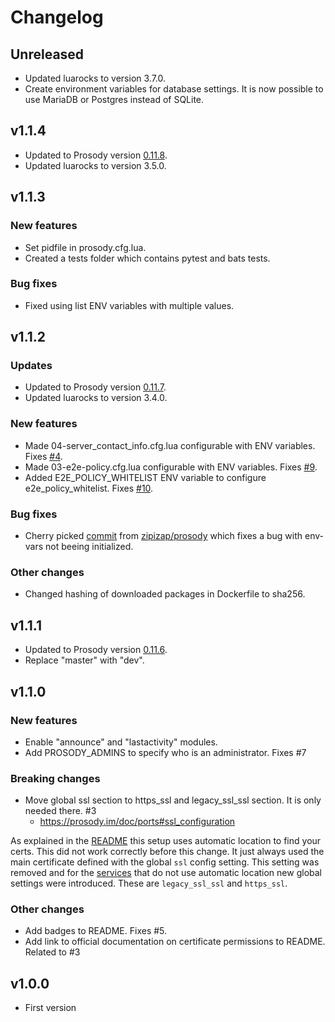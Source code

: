 # Changelog

## Unreleased

* Updated luarocks to version 3.7.0.
* Create environment variables for database settings. It is now possible to use MariaDB or Postgres instead of SQLite.

## v1.1.4

* Updated to Prosody version [0.11.8](https://blog.prosody.im/prosody-0.11.8-released/).
* Updated luarocks to version 3.5.0.

## v1.1.3

### New features

* Set pidfile in prosody.cfg.lua.
* Created a tests folder which contains pytest and bats tests.

### Bug fixes

* Fixed using list ENV variables with multiple values.

## v1.1.2

### Updates

* Updated to Prosody version [0.11.7](https://blog.prosody.im/prosody-0.11.7-released/).
* Updated luarocks to version 3.4.0.

### New features

* Made 04-server_contact_info.cfg.lua configurable with ENV variables. Fixes [#4](https://github.com/SaraSmiseth/prosody/issues/4).
* Made 03-e2e-policy.cfg.lua configurable with ENV variables. Fixes [#9](https://github.com/SaraSmiseth/prosody/issues/9).
* Added E2E_POLICY_WHITELIST ENV variable to configure e2e_policy_whitelist. Fixes [#10](https://github.com/SaraSmiseth/prosody/issues/10).

### Bug fixes

* Cherry picked [commit](https://github.com/zipizap/prosody/commit/fa13a990a1b87745ae5f5fe8297cb0669f9e8779) from [zipizap/prosody](https://github.com/zipizap/prosody) which fixes a bug with env-vars not beeing initialized.

### Other changes

* Changed hashing of downloaded packages in Dockerfile to sha256.

## v1.1.1

* Updated to Prosody version [0.11.6](https://blog.prosody.im/prosody-0.11.6-released/).
* Replace "master" with "dev".

## v1.1.0

### New features

* Enable "announce" and "lastactivity" modules.
* Add PROSODY_ADMINS to specify who is an administrator. Fixes #7

### Breaking changes

* Move global ssl section to https_ssl and legacy_ssl_ssl section. It is only needed there. #3
  * <https://prosody.im/doc/ports#ssl_configuration>

As explained in the [README](https://github.com/SaraSmiseth/prosody#ssl-certificates) this setup uses automatic location to find your certs. This did not work correctly before this change. It just always used the main certificate defined with the global `ssl` config setting. This setting was removed and for the [services](https://prosody.im/doc/certificates#service_certificates) that do not use automatic location new global settings were introduced. These are `legacy_ssl_ssl` and `https_ssl`.

### Other changes

* Add badges to README. Fixes #5.
* Add link to official documentation on certificate permissions to README. Related to #3

## v1.0.0

* First version
